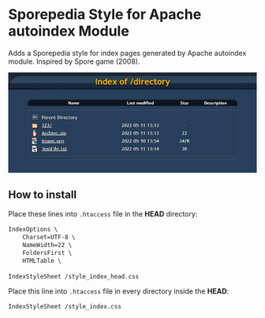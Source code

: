 # Sporepedia Style for Apache autoindex Module
Adds a Sporepedia style for index pages generated by Apache autoindex module. Inspired by Spore game (2008).

![Preview](/Preview.png "Preview")

## How to install
Place these lines into `.htaccess` file in the **HEAD** directory:
```
IndexOptions \
    Charset=UTF-8 \
    NameWidth=22 \
	FoldersFirst \
	HTMLTable \

IndexStyleSheet /style_index_head.css
```

Place this line into `.htaccess` file in every directory inside the **HEAD**:
```
IndexStyleSheet /style_index.css
```
